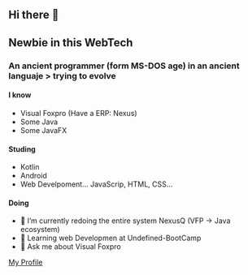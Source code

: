 ## Hi there 👋

## Newbie in this WebTech

### An ancient programmer (form MS-DOS age) in an ancient languaje > trying to evolve

#### I know

- Visual Foxpro (Have a ERP: Nexus)
- Some Java 
- Some JavaFX

#### Studing

- Kotlin
- Android
- Web Develpoment... JavaScrip, HTML, CSS...

#### Doing

- 🔭 I’m currently redoing the entire system NexusQ (VFP -> Java ecosystem)
- 🌱 Learning web Developmen at Undefined-BootCamp
- 💬 Ask me about Visual Foxpro

[My Profile](https://github.com/Jorem999)
